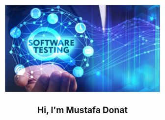 <img src="https://github.com/mustafadonat/mustafadonat/blob/main/Software-Testing-1280x720.jpg?raw=true">

<h1 align="center">Hi, I'm Mustafa Donat</h1>
